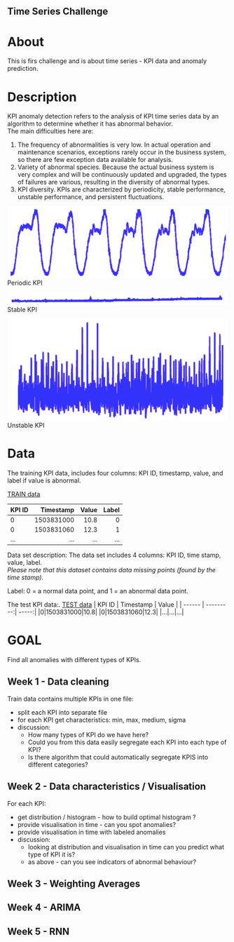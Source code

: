 Time Series Challenge
--------------------

# About 

This is firs challenge and is about time series - KPI data and anomaly prediction.


# Description

KPI anomaly detection refers to the analysis of KPI time series data by an algorithm to determine whether it has abnormal behavior.   
The main difficulties here are:

1. The frequency of abnormalities is very low. In actual operation and maintenance scenarios, exceptions rarely occur in the business system, so there are few exception data available for analysis. 
2. Variety of abnormal species. Because the actual business system is very complex and will be continuously updated and upgraded, the types of failures are various, resulting in the diversity of abnormal types. 
3. KPI diversity. KPIs are characterized by periodicity, stable performance, unstable performance, and persistent fluctuations.

![Periodic KPI](images/02_periodic.png "Periodic KPI")   
Periodic KPI

![Stable KPI](images/03_stable.png "Stable KPI")   
Stable KPI

![Unstable KPI](images/04_unstable.png "Unstable KPI")   
Unstable KPI



# Data

The training KPI data, includes four columns: KPI ID, timestamp, value, and label if value is abnormal.

[TRAIN data](data/train.zip)  

| KPI ID | Timestamp | Value  | Label |
| ------ | ---------:| ------:| -----:|
|0|1503831000|10.8|0|
|0|1503831060|12.3|1|
|...|...|...|...|


Data set description: The data set includes 4 columns: KPI ID, time stamp, value, label.   
*Please note that this dataset contains data missing points (found by the time stamp).*

Label: 0 = a normal data point, and 1 = an abnormal data point.



The test KPI data:.
[TEST data](data/test.zip)
| KPI ID | Timestamp | Value |
| ------ | ---------:| -----:|
|0|1503831000|10.8|
|0|1503831060|12.3|
|...|...|...|





# GOAL
Find all anomalies with different types of KPIs.

## Week 1 - Data cleaning
Train data contains multiple KPIs in one file:
- split each KPI into separate file
- for each KPI get characteristics: min, max, medium, sigma 
- discussion: 
    - How many types of KPI do we have here?
    - Could you from this data easily segregate each KPI into each type of KPI?
    - Is there algorithm that could automatically segregate KPIS into different categories?  


## Week 2 - Data characteristics / Visualisation
For each KPI:
- get distribution / histogram - how to build optimal histogram ?
- provide visualisation in time - can you spot anomalies?
- provide visualisation in time with labeled anomalies
- discussion:
    - looking at distribution and visualisation in time can you predict what type of KPI it is?
    - as above - can you see indicators of abnormal behaviour?


## Week 3 - Weighting Averages

## Week 4 - ARIMA

## Week 5 - RNN


